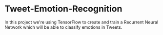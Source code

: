 # Tweet-Emotion-Recognition
In this project we're using TensorFlow to create and train a Recurrent Neural Network which will be able to classify emotions in Tweets.
